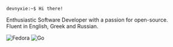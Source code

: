 `devnyxie:~$ Hi there!`

Enthusiastic Software Developer with a passion for open-source.<br/>
Fluent in English, Greek and Russian.

<!--DISABLED_START_SECTION:waka-->
<!--DISABLED_END_SECTION:waka-->

![Fedora](https://img.shields.io/badge/Fedora-294172?style=for-the-badge&logo=fedora&logoColor=white)
![Go](https://img.shields.io/badge/go-%2300ADD8.svg?style=for-the-badge&logo=go&logoColor=white)
